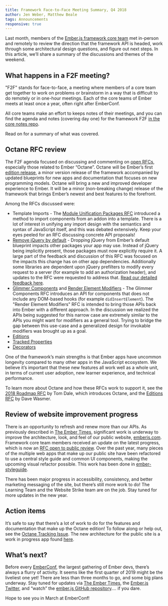 ```yaml
---
title: Framework Face-to-Face Meeting Summary, Q4 2018
author: Jen Weber, Matthew Beale
tags: Announcements
responsive: true
---
```


Last month, members of the [Ember.js framework core team](https://emberjs.com/team/) met in-person and remotely to review the direction that the framework API is headed, work through some architectural design questions, and figure out next steps. In this article, we’ll share a summary of the discussions and themes of the weekend.

## What happens in a F2F meeting?

"F2F" stands for face-to-face, a meeting where members of a core team get together to work on problems or brainstorm in a way that is difficult to do remotely or in one-hour meetings. Each of the core teams of Ember meets at least once a year, often right after EmberConf.

All core teams make an effort to keeps notes of their meetings, and you can find the agenda and notes (covering day one) for the framework F2F [in the core notes repo](https://github.com/emberjs/core-notes/blob/master/ember.js/2018-12/F2F-Ember-Core-Team-20181215.md**).

Read on for a summary of what was covered.

## Octane RFC review

The F2F agenda focused on discussing and commenting on [open RFCs](https://github.com/emberjs/rfcs/pulls), especially those related to Ember “Octane”. Octane will be Ember’s first [edition release](https://github.com/emberjs/rfcs/pull/371), a minor version release of the framework accompanied by updated blueprints for new apps and documentation that focuses on new programming models. Octane will bring a new and improved developer experience to Ember. It will be a minor (non-breaking change) release of the framework that brings Ember’s newest and best features to the forefront.

Among the RFCs discussed were:

- Template Imports - The [Module Unification Packages RFC](https://github.com/emberjs/rfcs/pull/367) introduced a method to import components from an addon into a template. There is a lot of interest in unifying any import design with the semantics and syntax of JavaScript itself, and this was debated extensively. Keep your eyes peeled for an RFC discussing concrete API proposals!
- [Remove jQuery by default](https://github.com/emberjs/rfcs/pull/386) - Dropping jQuery from Ember’s default blueprint impacts other packages your app may use. Instead of jQuery being implicitly present, those packages must now explicitly require it. A large part of the feedback and discussion of this RFC was focused on the impacts this change has on other app dependencies. Additionally some libraries are dependent upon jQuery prefilters to modify every request to a server (for example to add an authorization header), and updates to the RFC were requested to address that. [Read our detailed feedback here](https://github.com/emberjs/rfcs/pull/386#issuecomment-449666712).
- [Glimmer Components](https://github.com/emberjs/rfcs/pull/416) and [Render Element Modifiers](https://github.com/emberjs/rfcs/pull/415) - The Glimmer Components RFC introduces an API for components that does not include any DOM-based hooks (for example `didInsertElement`). The "Render Element Modifiers" RFC is intended to bring those APIs back into Ember with a different approach. In the discussion we realized the APIs being suggested for this narrow case are extremely similar to the APIs you might want for modifiers as a general tool. Trying to bridge the gap between this use-case and a generalized design for invokable modifiers was brought up as a goal.
- [Editions](https://github.com/emberjs/rfcs/pull/371)
- [Tracked Properties](https://github.com/emberjs/rfcs/pull/410)
- [Decorators](https://github.com/emberjs/rfcs/pull/408)

One of the framework’s main strengths is that Ember apps have uncommon longevity compared to many other apps in the JavaScript ecosystem. We believe it’s important that these new features all work well as a whole unit, in terms of current user adoption, new learner experience, and technical performance. 

To learn more about Octane and how these RFCs work to support it, see the [2018 Roadmap RFC](https://github.com/emberjs/rfcs/pull/364) by Tom Dale, which introduces Octane, and the [Editions RFC](https://github.com/emberjs/rfcs/pull/371) by Dave Wasmer.

## Review of website improvement progress
There is an opportunity to refresh and renew more than our APIs. As previously described in [The Ember Times](https://the-emberjs-times.ongoodbits.com/), significant work is underway to improve the architecture, look, and feel of our public website, [emberjs.com](https://emberjs.com). Framework core team members received an update on the latest progress, which is now an [RFC open to public review](https://github.com/emberjs/rfcs/pull/425). Over the past year, many pieces of the multiple web apps that make up our public site have been refactored to use a central style guide and common UI components, making the upcoming visual refactor possible. This work has been done in [ember-styleguide](https://github.com/ember-learn/ember-styleguide). 

There has been major progress in accessibility, consistency, and better marketing messaging of the site, but there’s still more work to do! The Learning Team and the Website Strike team are on the job. Stay tuned for more updates in the new year.

## Action items
It’s safe to say that there’s a lot of work to do for the features and documentation that make up the Octane edition! To follow along or help out, see the [Octane Tracking Issue](https://github.com/emberjs/ember.js/issues/17234). The new architecture for the public site is a work in progress app found [here](https://github.com/ember-learn/ember-website).

## What’s next?
Before every [EmberConf](https://emberconf.com/), the largest gathering of Ember devs, there’s always a flurry of activity. It seems like the first quarter of 2019 might be the liveliest one yet! There are less than three months to go, and some big plans underway. Stay tuned for updates via [The Ember Times](https://the-emberjs-times.ongoodbits.com/), the [Ember.js Twitter](https://twitter.com/emberjs), and “watch” the [ember.js GitHub repository](https://github.com/emberjs/ember.js)…. if you dare. 

Hope to see you in March at EmberConf!

